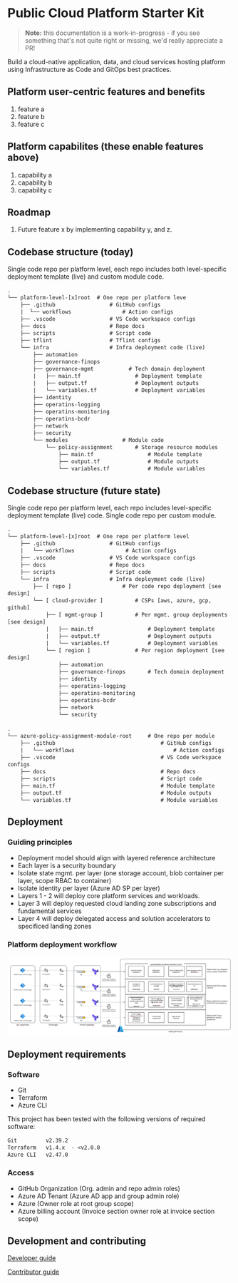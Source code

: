 # Public Cloud Platform Starter Kit

> **Note:** this documentation is a work-in-progress - if you see something that's not quite right or missing, we'd really appreciate a PR!

Build a cloud-native application, data, and cloud services hosting platform using Infrastructure as Code and GitOps best practices.

## Platform user-centric features and benefits

1. feature a
2. feature b
3. feature c

## Platform capabilites (these enable features above)

1. capability a
2. capability b
3. capability c

## Roadmap

1. Future feature x by implementing capability y, and z.

## Codebase structure (today)
Single code repo per platform level, each repo includes both level-specific deployment template (live) and custom module code.  

    .                           
    └── platform-level-[x]root  # One repo per platform leve
        ├── .github                 # GitHub configs
        |  └── workflows                # Action configs
        ├── .vscode                 # VS Code workspace configs
        ├── docs                    # Repo docs
        ├── scripts                 # Script code
        ├── tflint                  # Tflint configs          
        └── infra                   # Infra deployment code (live)
            ├── automation               
            ├── governance-finops
            ├── governance-mgmt           # Tech domain deployment
            |   ├── main.tf                 # Deployment template
            |   ├── output.tf               # Deployment outputs
            |   └── variables.tf            # Deployment variables     
            ├── identity                 
            ├── operatins-logging
            ├── operatins-monitoring
            ├── operatins-bcdr            
            ├── network                 
            ├── security                           
            └── modules                 # Module code
                └── policy-assignment       # Storage resource modules
                    ├── main.tf                 # Module template
                    ├── output.tf               # Module outputs
                    └── variables.tf            # Module variables

## Codebase structure (future state)
Single code repo per platform level, each repo includes level-specific deployment template (live) code. Single code repo per custom module. 

    .
    └── platform-level-[x]root  # One repo per platform level
        ├── .github                 # GitHub configs
        |   └── workflows                # Action configs
        ├── .vscode                 # VS Code workspace configs
        ├── docs                    # Repo docs
        ├── scripts                 # Script code            
        └── infra                   # Infra deployment code (live)
            ├── [ repo ]                # Per code repo deployment [see design]
            └── [ cloud-provider ]          # CSPs [aws, azure, gcp, github]
                ├── [ mgmt-group ]          # Per mgmt. group deployments [see design]
                |   ├── main.tf                 # Deployment template
                |   ├── output.tf               # Deployment outputs
                |   └── variables.tf            # Deployment variables
                └── [ region ]              # Per region deployment [see design]
                    ├── automation              
                    ├── governance-finops       # Tech domain deployment
                    ├── identity                 
                    ├── operatins-logging
                    ├── operatins-monitoring
                    ├── operatins-bcdr            
                    ├── network                 
                    └── security
    
    .
    └── azure-policy-assignment-module-root     # One repo per module
        ├── .github                                 # GitHub configs
        |   └── workflows                               # Action configs
        ├── .vscode                                 # VS Code workspace configs
        ├── docs                                    # Repo docs
        ├── scripts                                 # Script code 
        ├── main.tf                                 # Module template
        ├── output.tf                               # Module outputs
        └── variables.tf                            # Module variables



## Deployment

### Guiding principles
* Deployment model should align with layered reference architecture
* Each layer is a security boundary
* Isolate state mgmt. per layer (one storage account, blob container per layer, scope RBAC to container)
* Isolate identity per layer (Azure AD SP per layer) 
* Layers 1 - 2 will deploy core platform services and workloads.  
* Layer 3 will deploy requested cloud landing zone subscriptions and fundamental services
* Layer 4 will deploy delegated access and solution accelerators to specificed landing zones

### Platform deployment workflow
![Deployment workflow design](./docs/images/platform-deployment.png "Deployment Workflow")

## Deployment requirements

### Software

* Git
* Terraform
* Azure CLI

This project has been tested with the following versions of required software:

    Git         v2.39.2
    Terraform   v1.4.x  - <v2.0.0
    Azure CLI   v2.47.0

### Access

* GitHub Organization (Org. admin and repo admin roles)
* Azure AD Tenant (Azure AD app and group admin role)
* Azure (Owner role at root group scope)
* Azure billing account (Invoice section owner role at invoice section scope)

## Development and contributing  

[Developer guide](docs/guide-development.md)

[Contributor guide](CONTRIBUTING.md)